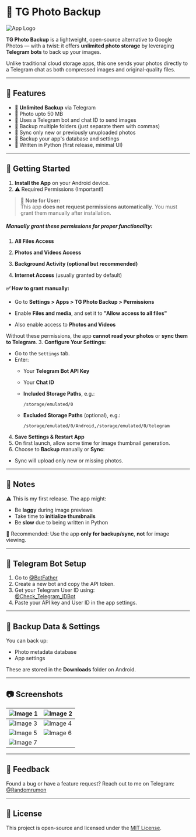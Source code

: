 # 📸 TG Photo Backup

![App Logo](https://i.postimg.cc/C1TXR9BL/image-7-1.png)

**TG Photo Backup** is a lightweight, open-source alternative to Google Photos — with a twist: it offers **unlimited photo storage** by leveraging **Telegram bots** to back up your images.

Unlike traditional cloud storage apps, this one sends your photos directly to a Telegram chat as both compressed images and original-quality files.

---

## 🚀 Features

- 🔁 **Unlimited Backup** via Telegram
- 📸 Photo upto 50 MB
- 🤖 Uses a Telegram bot and chat ID to send images
- 📁 Backup multiple folders (just separate them with commas)
- 🧠 Sync only new or previously unuploaded photos
- 💾 Backup your app's database and settings
- 🐍 Written in Python (first release, minimal UI)

---

## 📱 Getting Started

1. **Install the App** on your Android device.
2. ⚠️ Required Permissions (Important!)
  
  > 🛑 **Note for User:**  
  > This app **does not request permissions automatically**. You must grant them manually after installation.
  
  ##### Manually grant these permissions for proper functionality:
  
  1. **All Files Access**
    
  2. **Photos and Videos Access**
    
  3. **Background Activity (optional but recommended)**
    
  4. **Internet Access** (usually granted by default)
    
  
  #### ✅ How to grant manually:
  
  - Go to **Settings > Apps > TG Photo Backup > Permissions**
    
  - Enable **Files and media**, and set it to **"Allow access to all files"**
    
  - Also enable access to **Photos and Videos**
    
  
  Without these permissions, the app **cannot read your photos** or **sync them to Telegram**.
3. **Configure Your Settings:**
  - Go to the `Settings` tab.
  - Enter:
    - Your **Telegram Bot API Key**
    - Your **Chat ID**
    - **Included Storage Paths**, e.g.:
      
      ```
      /storage/emulated/0
      ```
      
    - **Excluded Storage Paths** (optional), e.g.:
      
      ```
      /storage/emulated/0/Android,/storage/emulated/0/telegram
      ```
      
4. **Save Settings & Restart App**
5. On first launch, allow some time for image thumbnail generation.
6. Choose to **Backup** manually or **Sync**:
  - Sync will upload only new or missing photos.

---

## 🧪 Notes

⚠️ This is my first release. The app might:

- Be **laggy** during image previews
- Take time to **initialize thumbnails**
- Be **slow** due to being written in Python

📌 Recommended: Use the app **only for backup/sync**, **not** for image viewing.

---

## 🤖 Telegram Bot Setup

1. Go to [@BotFather](https://t.me/BotFather)
2. Create a new bot and copy the API token.
3. Get your Telegram User ID using:  
  [@Check_Telegram_IDBot](https://t.me/Check_Telegram_IDBot)
4. Paste your API key and User ID in the app settings.

---

## 📂 Backup Data & Settings

You can back up:

- Photo metadata database
- App settings

These are stored in the **Downloads** folder on Android.

---

## 📷 Screenshots

| ![Image 1](https://i.postimg.cc/G2jDC5Nf/Screenshot-2025-06-26-23-34-37-30-39080cc9adfddaef501cc385736d2aa1-1.jpg) | ![Image 2](https://i.postimg.cc/sxDhDJCg/Screenshot-2025-06-26-23-34-42-00-39080cc9adfddaef501cc385736d2aa1-1.jpg) |
| --- | --- |
| ![Image 3](https://i.postimg.cc/m2kHvVSd/Screenshot-2025-06-26-23-34-50-43-39080cc9adfddaef501cc385736d2aa1-1.jpg) | ![Image 4](https://i.postimg.cc/Gt7sBsbJ/Screenshot-2025-06-26-23-35-01-99-39080cc9adfddaef501cc385736d2aa1-1.jpg) |
| ![Image 5](https://i.postimg.cc/YqPWMgnt/Screenshot-2025-06-26-23-35-19-45-39080cc9adfddaef501cc385736d2aa1.jpg) | ![Image 6](https://i.postimg.cc/9QqqMMKZ/Screenshot-2025-06-26-23-35-47-61-39080cc9adfddaef501cc385736d2aa1.jpg) |
| ![Image 7](https://i.postimg.cc/Zqtvymzg/Screenshot-2025-06-26-23-36-03-06-39080cc9adfddaef501cc385736d2aa1.jpg) |     |

---

## 💬 Feedback

Found a bug or have a feature request?
Reach out to me on Telegram: [@Randomrumon](https://t.me/Randomrumon)

---

## 📜 License

This project is open-source and licensed under the [MIT License](LICENSE).
